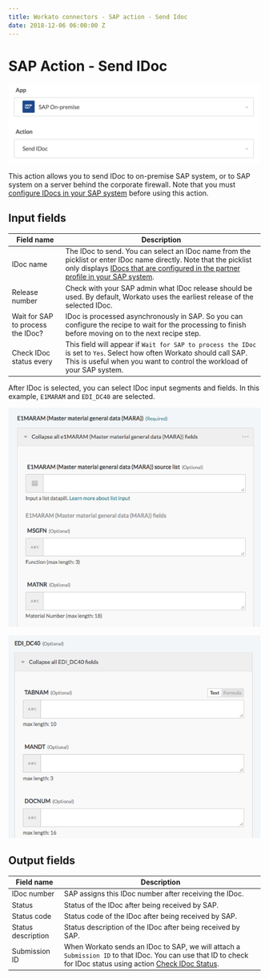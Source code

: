 ```yaml
---
title: Workato connectors - SAP action - Send Idoc
date: 2018-12-06 06:00:00 Z
---
```


# SAP Action - Send IDoc

![Action Send IDoc](/assets/images/connectors/sap/action-send-idoc.png)

This action allows you to send IDoc to on-premise SAP system, or to SAP system on a server behind the corporate firewall. Note that you must [configure IDocs in your SAP system](https://docs.workato.com/connectors/sap.html#configure-idoc-in-sap-to-work-with-workato) before using this action.

## Input fields
| Field name | Description |
|---|---|
| IDoc name | The IDoc to send. You can select an IDoc name from the picklist or enter IDoc name directly. Note that the picklist only displays [IDocs that are configured in the partner profile in your SAP system](https://docs.workato.com/connectors/sap.html#create-partner-profile-for-workato). |
| Release number | Check with your SAP admin what IDoc release should be used. By default, Workato uses the earliest release of the selected IDoc. |
| Wait for SAP to process the IDoc? | IDoc is processed asynchronously in SAP. So you can configure the recipe to wait for the processing to finish before moving on to the next recipe step. |
| Check IDoc status every | This field will appear if `Wait for SAP to process the IDoc` is set to `Yes`. Select how often Workato should call SAP. This is useful when you want to control the workload of your SAP system. |

After IDoc is selected, you can select IDoc input segments and fields. In this example, `E1MARAM` and `EDI_DC40` are selected.

![IDoc input segment 1](/assets/images/connectors/sap/idoc-input-1.png)

![IDoc input segment 2](/assets/images/connectors/sap/idoc-input-2.png)

## Output fields
| Field name | Description |
|---|---|
| IDoc number | SAP assigns this IDoc number after receiving the IDoc. |
| Status | Status of the IDoc after being received by SAP. |
| Status code | Status code of the IDoc after being received by SAP. |
| Status description | Status description of the IDoc after being received by SAP. |
| Submission ID | When Workato sends an IDoc to SAP, we will attach a `Submission ID` to that IDoc. You can use that ID to check for IDoc status using action [Check IDoc Status](https://docs.workato.com/connectors/sap/action-check-idoc.html). |
